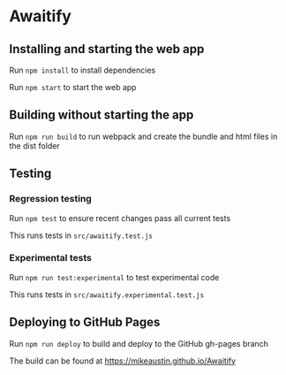 # Awaitify


## Installing and starting the web app

Run `npm install` to install dependencies

Run `npm start` to start the web app


## Building without starting the app

Run `npm run build` to run webpack and create the bundle and html files in the dist folder


## Testing

### Regression testing

Run `npm test` to ensure recent changes pass all current tests

This runs tests in `src/awaitify.test.js`

### Experimental tests

Run `npm run test:experimental` to test experimental code

This runs tests in `src/awaitify.experimental.test.js`


## Deploying to GitHub Pages

Run `npm run deploy` to build and deploy to the GitHub gh-pages branch

The build can be found at https://mikeaustin.github.io/Awaitify
